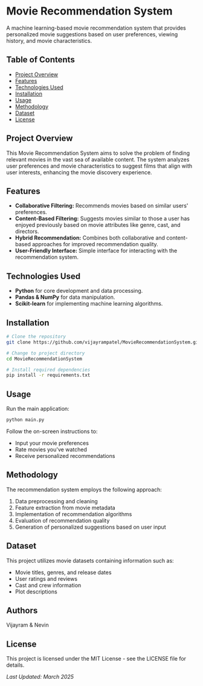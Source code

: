 # Movie Recommendation System

A machine learning-based movie recommendation system that provides personalized movie suggestions based on user preferences, viewing history, and movie characteristics.

## Table of Contents
- [Project Overview](#project-overview)
- [Features](#features)
- [Technologies Used](#technologies-used)
- [Installation](#installation)
- [Usage](#usage)
- [Methodology](#methodology)
- [Dataset](#dataset)
- [License](#license)

## Project Overview
This Movie Recommendation System aims to solve the problem of finding relevant movies in the vast sea of available content. The system analyzes user preferences and movie characteristics to suggest films that align with user interests, enhancing the movie discovery experience.

## Features
- **Collaborative Filtering:** Recommends movies based on similar users' preferences.
- **Content-Based Filtering:** Suggests movies similar to those a user has enjoyed previously based on movie attributes like genre, cast, and directors.
- **Hybrid Recommendation:** Combines both collaborative and content-based approaches for improved recommendation quality.
- **User-Friendly Interface:** Simple interface for interacting with the recommendation system.

## Technologies Used
- **Python** for core development and data processing.
- **Pandas & NumPy** for data manipulation.
- **Scikit-learn** for implementing machine learning algorithms.

## Installation
```sh
# Clone the repository
git clone https://github.com/vijayrampatel/MovieRecommendationSystem.git

# Change to project directory
cd MovieRecommendationSystem

# Install required dependencies
pip install -r requirements.txt
```

## Usage
Run the main application:
```sh
python main.py
```
Follow the on-screen instructions to:
- Input your movie preferences
- Rate movies you've watched
- Receive personalized recommendations

## Methodology
The recommendation system employs the following approach:
1. Data preprocessing and cleaning
2. Feature extraction from movie metadata
3. Implementation of recommendation algorithms
4. Evaluation of recommendation quality
5. Generation of personalized suggestions based on user input

## Dataset
This project utilizes movie datasets containing information such as:
- Movie titles, genres, and release dates
- User ratings and reviews
- Cast and crew information
- Plot descriptions

## Authors
Vijayram & Nevin

## License
This project is licensed under the MIT License - see the LICENSE file for details.

_Last Updated: March 2025_


